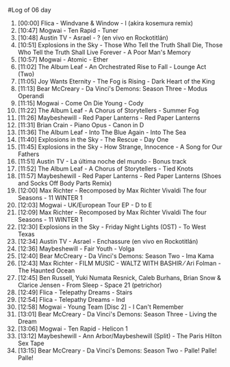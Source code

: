 #Log of 06 day

1. [00:00] Flica - Windvane & Window - l (akira kosemura remix)
1. [10:47] Mogwai - Ten Rapid - Tuner
1. [10:48] Austin TV - Asrael - ? (en vivo en Rockotitlán)
1. [10:51] Explosions in the Sky - Those Who Tell the Truth Shall Die, Those Who Tell the Truth Shall Live Forever - A Poor Man's Memory
1. [10:57] Mogwai - Atomic - Ether
1. [11:02] The Album Leaf - An Orchestrated Rise to Fall - Lounge Act (Two)
1. [11:05] Joy Wants Eternity - The Fog is Rising - Dark Heart of the King
1. [11:13] Bear McCreary - Da Vinci's Demons: Season Three - Modus Operandi
1. [11:15] Mogwai - Come On Die Young - Cody
1. [11:22] The Album Leaf - A Chorus of Storytellers - Summer Fog
1. [11:26] Maybeshewill - Red Paper Lanterns - Red Paper Lanterns
1. [11:31] Brian Crain - Piano Opus - Canon in D
1. [11:36] The Album Leaf - Into The Blue Again - Into The Sea
1. [11:40] Explosions in the Sky - The Rescue - Day One
1. [11:45] Explosions in the Sky - How Strange, Innocence - A Song for Our Fathers
1. [11:51] Austin TV - La última noche del mundo - Bonus track
1. [11:52] The Album Leaf - A Chorus of Storytellers - Tied Knots
1. [11:57] Maybeshewill - Red Paper Lanterns - Red Paper Lanterns (Shoes and Socks Off Body Parts Remix)
1. [12:00] Max Richter - Recomposed by Max Richter Vivaldi The four Seasons - 11 WINTER 1
1. [12:03] Mogwai - UK/European Tour EP - D to E
1. [12:09] Max Richter - Recomposed by Max Richter Vivaldi The four Seasons - 11 WINTER 1
1. [12:30] Explosions in the Sky - Friday Night Lights (OST) - To West Texas
1. [12:34] Austin TV - Asrael - Enchassure (en vivo en Rockotitlán)
1. [12:36] Maybeshewill - Fair Youth - Volga
1. [12:40] Bear McCreary - Da Vinci's Demons: Season Two - Ima Kama
1. [12:43] Max Richter - FILM MUSIC - WALTZ WITH BASHIR ⁄ Ari Folman - The Haunted Ocean
1. [12:45] Ben Russell, Yuki Numata Resnick, Caleb Burhans, Brian Snow & Clarice Jensen - From Sleep - Space 21 (petrichor)
1. [12:49] Flica - Telepathy Dreams - Stairs
1. [12:54] Flica - Telepathy Dreams - Ind
1. [12:58] Mogwai - Young Team [Disc 2] - I Can't Remember
1. [13:01] Bear McCreary - Da Vinci's Demons: Season Three - Living the Dream
1. [13:06] Mogwai - Ten Rapid - Helicon 1
1. [13:12] Maybeshewill - Ann Arbor/Maybeshewill (Split) - The Paris Hilton Sex Tape
1. [13:15] Bear McCreary - Da Vinci's Demons: Season Two - Palle! Palle! Palle!
